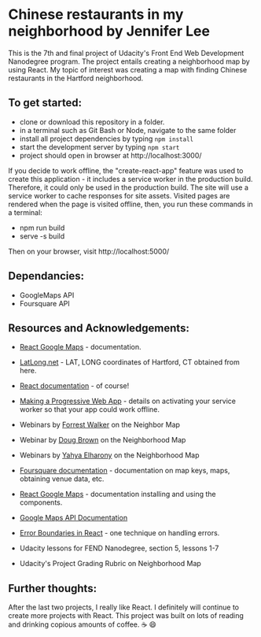 # Chinese restaurants in my neighborhood by Jennifer Lee

This is the 7th and final project of Udacity's Front End Web Development Nanodegree program.
The project entails creating a neighborhood map by using React. My topic of interest was creating a map with finding Chinese restaurants in the Hartford neighborhood.

## To get started:

- clone or download this repository in a folder.
- in a terminal such as Git Bash or Node, navigate to the same folder
- install all project dependencies by typing `npm install`
- start the development server by typing `npm start`
- project should open in browser at http://localhost:3000/

If you decide to work offline, the "create-react-app" feature was used to create this application - it includes a service worker in the production build. Therefore, it could only be used in the production build. The site will use a service worker to cache responses for site assets. Visited pages are rendered when the page is visited offline, then, you run these commands in a terminal:

- npm run build
- serve -s build

Then on your browser, visit http://localhost:5000/

## Dependancies:

- GoogleMaps API
- Foursquare API

## Resources and Acknowledgements:

- [React Google Maps](https://tomchentw.github.io/react-google-maps/#installation) - documentation.

- [LatLong.net](https://www.latlong.net/place/new-haven-ct-usa-13990.html) - LAT, LONG coordinates of Hartford, CT obtained from here.

- [React documentation](https://reactjs.org/) - of course!

- [Making a Progressive Web App](https://facebook.github.io/create-react-app/docs/making-a-progressive-web-app) - details on activating your service worker so that your app could work offline.

- Webinars by [Forrest Walker](https://www.youtube.com/playlist?list=PL4rQq4MQP1crXuPtruu_eijgOUUXhcUCP) on the Neighbor Map

- Webinar by [Doug Brown](https://www.youtube.com/watch?v=NVAVLCJwAAo&feature=youtu.be) on the Neighborhood Map

- Webinars by [Yahya Elharony](https://www.youtube.com/watch?v=_1RjbT5dIeM) on the Neighborhood Map

- [Foursquare documentation](https://developer.foursquare.com/docs) - documentation on map keys, maps, obtaining venue data, etc.

- [React Google Maps](https://tomchentw.github.io/react-google-maps/) - documentation installing and using the components.

- [Google Maps API Documentation](https://developers.google.com/maps/documentation/)

- [Error Boundaries in React](https://reactjs.org/docs/error-boundaries.html) - one technique on handling errors.

- Udacity lessons for FEND Nanodegree, section 5, lessons 1-7

- Udacity's Project Grading Rubric on Neighborhood Map

## Further thoughts:

After the last two projects, I really like React. I definitely will continue to create more projects with React. This project was built on lots of reading and drinking copious amounts of coffee. :coffee: :smile:
